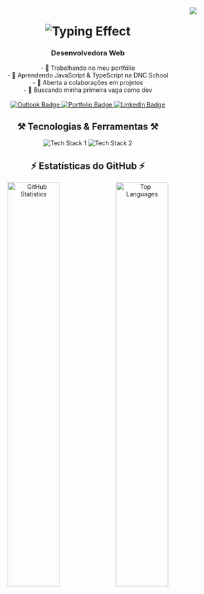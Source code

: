 <img align="right" src="https://api.visitorbadge.io/api/visitors?path=https://github.com/biancasnogueira&label=Visitantes&countColor=%23521797" />

<h1 align="center">
    <img src="https://readme-typing-svg.demolab.com/?font=Righteous&size=30&center=true&vCenter=true&width=450&height=50&duration=4000&color=521797&lines=Olá!+👋;Eu+sou+a+Bianca+Nogueira!" alt="Typing Effect" />
</h1>

<h3 align="center">Desenvolvedora Web</h3>

<div align="center">
  - 🔭 Trabalhando no meu portfólio<br>
  - 🌱 Aprendendo JavaScript & TypeScript na DNC School<br>
  - 👯 Aberta a colaborações em projetos<br>
  - 🤔 Buscando minha primeira vaga como dev<br><br>
</div>

<div align="center"> 
  <a href="mailto:nogbianca@outlook.com" target="_blank" rel="noopener noreferrer">
    <img src="https://img.shields.io/badge/Outlook-0078D4?style=for-the-badge&logo=microsoft-outlook&logoColor=white" alt="Outlook Badge" />
  </a>
  <a href="https://biancanogueira.com" target="_blank" rel="noopener noreferrer">
    <img src="https://img.shields.io/badge/Portf%C3%B3lio-FF5722?style=for-the-badge&logo=todoist&logoColor=white" alt="Portfolio Badge" />
  </a>
  <a href="https://www.linkedin.com/in/biancasilvanogueira/" target="_blank" rel="noopener noreferrer">
    <img src="https://img.shields.io/badge/LinkedIn-0077B5?style=for-the-badge&logo=linkedin&logoColor=white" alt="LinkedIn Badge" />
  </a>
</div>

<h2 align="center">⚒️ Tecnologias & Ferramentas ⚒️</h2>

<div align="center">
    <img src="https://skillicons.dev/icons?i=react,html,css,vscode,github,figma,git" alt="Tech Stack 1" />
    <img src="https://skillicons.dev/icons?i=nodejs,javascript,typescript,mongodb,mysql" alt="Tech Stack 2" />
</div>

<h2 align="center">⚡ Estatísticas do GitHub ⚡</h2>

<div align="center">
  <img width="49%" src="https://github-readme-stats.vercel.app/api?username=biancasnogueira&count_private=true&show_icons=true&theme=react&rank_icon=github&border_radius=10" alt="GitHub Statistics" />
  <img width="49%" src="https://github-readme-stats.vercel.app/api/top-langs/?username=biancasnogueira&hide=HTML&langs_count=8&layout=compact&theme=react&border_radius=10&size_weight=0.5&count_weight=0.5&exclude_repo=github-readme-stats" alt="Top Languages" />
</div>
